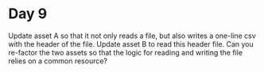 # Day 9 

Update asset A so that it not only reads a file, but also writes a one-line csv with the header of the file. Update asset B to read this header file. Can you re-factor the two assets so that the logic for reading and writing the file relies on a common resource?